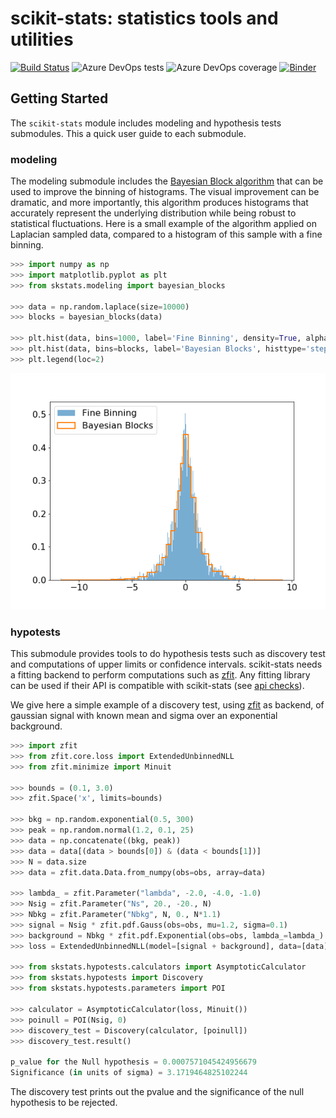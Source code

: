 # scikit-stats: statistics tools and utilities

[![Build Status](https://dev.azure.com/matthieumarinangeli/matthieumarinangeli/_apis/build/status/scikit-hep.scikit-stats?branchName=master)](https://dev.azure.com/matthieumarinangeli/matthieumarinangeli/_build/latest?definitionId=3&branchName=master)
![Azure DevOps tests](https://img.shields.io/azure-devops/tests/matthieumarinangeli/matthieumarinangeli/3)
![Azure DevOps coverage](https://img.shields.io/azure-devops/coverage/matthieumarinangeli/matthieumarinangeli/3)
[![Binder](https://mybinder.org/badge_logo.svg)](https://mybinder.org/v2/gh/scikit-hep/scikit-stats/master)

## Getting Started

The `scikit-stats` module includes modeling and hypothesis tests submodules. This a quick user  guide to each submodule.

### modeling

The modeling submodule includes the [Bayesian Block algorithm](https://arxiv.org/pdf/1207.5578.pdf) that can be used to improve the binning of histograms. The visual improvement can be dramatic, and more importantly, this algorithm produces histograms that accurately represent the underlying distribution while being robust to statistical fluctuations. Here is a small example of the algorithm applied on Laplacian sampled data, compared to a histogram of this sample with a fine binning.

```python
>>> import numpy as np
>>> import matplotlib.pyplot as plt
>>> from skstats.modeling import bayesian_blocks

>>> data = np.random.laplace(size=10000)
>>> blocks = bayesian_blocks(data)

>>> plt.hist(data, bins=1000, label='Fine Binning', density=True, alpha=0.6)
>>> plt.hist(data, bins=blocks, label='Bayesian Blocks', histtype='step', density=True, linewidth=2)
>>> plt.legend(loc=2)
```

![bayesian blocks example](./notebooks/modeling/bayesian_blocks_example.png)

### hypotests

This submodule provides tools to do hypothesis tests such as discovery test and computations of upper limits or confidence intervals. scikit-stats needs a fitting backend to perform computations such as [zfit](https://github.com/zfit/zfit). Any fitting library can be used if their API is compatible  with scikit-stats (see [api checks](https://github.com/scikit-hep/scikit-stats/blob/master/skstats/hypotests/fitutils/api_check.py)).

We give here a simple example of a discovery test, using [zfit](https://github.com/zfit/zfit) as backend, of gaussian signal with known mean and sigma over an exponential background.

```python
>>> import zfit
>>> from zfit.core.loss import ExtendedUnbinnedNLL
>>> from zfit.minimize import Minuit

>>> bounds = (0.1, 3.0)
>>> zfit.Space('x', limits=bounds)

>>> bkg = np.random.exponential(0.5, 300)
>>> peak = np.random.normal(1.2, 0.1, 25)
>>> data = np.concatenate((bkg, peak))
>>> data = data[(data > bounds[0]) & (data < bounds[1])]
>>> N = data.size
>>> data = zfit.data.Data.from_numpy(obs=obs, array=data)

>>> lambda_ = zfit.Parameter("lambda", -2.0, -4.0, -1.0)
>>> Nsig = zfit.Parameter("Ns", 20., -20., N)
>>> Nbkg = zfit.Parameter("Nbkg", N, 0., N*1.1)
>>> signal = Nsig * zfit.pdf.Gauss(obs=obs, mu=1.2, sigma=0.1)
>>> background = Nbkg * zfit.pdf.Exponential(obs=obs, lambda_=lambda_)
>>> loss = ExtendedUnbinnedNLL(model=[signal + background], data=[data], fit_range=[obs])

>>> from skstats.hypotests.calculators import AsymptoticCalculator
>>> from skstats.hypotests import Discovery
>>> from skstats.hypotests.parameters import POI

>>> calculator = AsymptoticCalculator(loss, Minuit())
>>> poinull = POI(Nsig, 0)
>>> discovery_test = Discovery(calculator, [poinull])
>>> discovery_test.result()

p_value for the Null hypothesis = 0.0007571045424956679
Significance (in units of sigma) = 3.1719464825102244
```

The discovery test prints out the pvalue and the significance of the null hypothesis to be rejected.
